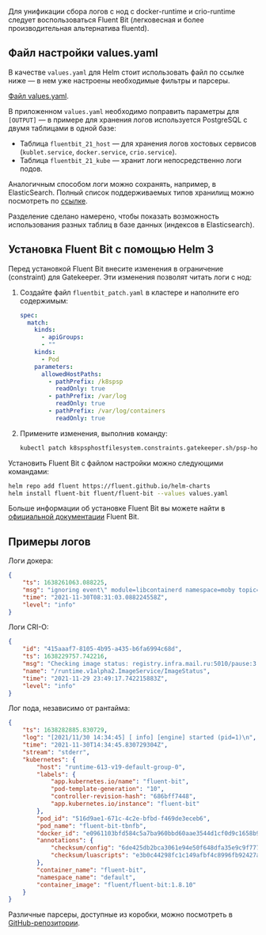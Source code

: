 Для унификации сбора логов с нод с docker-runtime и crio-runtime следует воспользоваться Fluent Bit (легковесная и более производительная альтернатива fluentd).

## Файл настройки values.yaml

В качестве `values.yaml` для Helm стоит использовать файл по ссылке ниже — в нем уже настроены необходимые фильтры и парсеры.

[Файл values.yaml](assets/values.yaml "download").

В приложенном `values.yaml` необходимо поправить параметры для `[OUTPUT]` — в примере для хранения логов используется PostgreSQL с двумя таблицами в одной базе:

- Таблица `fluentbit_21_host` — для хранения логов хостовых сервисов (`kublet.service`, `docker.service`, `crio.service`).
- Таблица `fluentbit_21_kube` — хранит логи непосредственно логи подов.

Аналогичным способом логи можно сохранять, например, в ElasticSearch. Полный список поддерживаемых типов хранилищ можно посмотреть по [ссылке](https://docs.fluentbit.io/manual/pipeline/outputs).

Разделение сделано намерено, чтобы показать возможность использования разных таблиц в базе данных (индексов в Elasticsearch).

## Установка Fluent Bit с помощью Helm 3

Перед установкой Fluent Bit внесите изменения в ограничение (constraint) для Gatekeeper. Эти изменения позволят читать логи с нод:

1. Создайте файл `fluentbit_patch.yaml` в кластере и наполните его содержимым:

    ```yaml
    spec: 
      match: 
        kinds: 
          - apiGroups: 
          - ""
        kinds: 
          - Pod
        parameters: 
          allowedHostPaths: 
            - pathPrefix: /k8spsp
              readOnly: true
            - pathPrefix: /var/log
              readOnly: true
            - pathPrefix: /var/log/containers
              readOnly: true
    ```
2. Примените изменения, выполнив команду:

    ```bash
    kubectl patch k8spsphostfilesystem.constraints.gatekeeper.sh/psp-host-filesystem --patch-file fluentbit_patch.yaml --type merge
    ```

Установить Fluent Bit с файлом настройки можно следующими командами:

```bash
helm repo add fluent https://fluent.github.io/helm-charts
helm install fluent-bit fluent/fluent-bit --values values.yaml
```

Больше информации об установке Fluent Bit вы можете найти в [официальной документации](https://docs.fluentbit.io/manual/installation/kubernetes#installing-with-helm-chart) Fluent Bit.

## Примеры логов

Логи докера:

```json
{
	"ts": 1638261063.088225,
	"msg": "ignoring event\" module=libcontainerd namespace=moby topic=/tasks/delete type=\"*events.TaskDelete",
	"time": "2021-11-30T08:31:03.088224558Z",
	"level": "info"
}
```

Логи CRI-O:

```json
{
	"id": "415aaaf7-8105-4b95-a435-b6fa6994c68d",
	"ts": 1638229757.742216,
	"msg": "Checking image status: registry.infra.mail.ru:5010/pause:3.0",
	"name": "/runtime.v1alpha2.ImageService/ImageStatus",
	"time": "2021-11-29 23:49:17.742215883Z",
	"level": "info"
}
```

Лог пода, независимо от рантайма:

```json
{
	"ts": 1638282885.830729,
	"log": "[2021/11/30 14:34:45] [ info] [engine] started (pid=1)\n",
	"time": "2021-11-30T14:34:45.830729304Z",
	"stream": "stderr",
	"kubernetes": {
		"host": "runtime-613-v19-default-group-0",
		"labels": {
			"app.kubernetes.io/name": "fluent-bit",
			"pod-template-generation": "10",
			"controller-revision-hash": "686bff7448",
			"app.kubernetes.io/instance": "fluent-bit"
		},
		"pod_id": "516d9ae1-671c-4c2e-bfbd-f469de3eceb6",
		"pod_name": "fluent-bit-tbnfb",
		"docker_id": "e0961103bfd584c5a7ba960bbd60aae3544d1cf0d9c1658b90eaae2fb7a83c50",
		"annotations": {
			"checksum/config": "6de425db2bca3061e94e50f648dfa35e9c9f77788f1755df389c303a7124359d",
			"checksum/luascripts": "e3b0c44298fc1c149afbf4c8996fb92427ae41e4649b934ca495991b7852b855"
		},
		"container_name": "fluent-bit",
		"namespace_name": "default",
		"container_image": "fluent/fluent-bit:1.8.10"
	}
}
```

Различные парсеры, доступные из коробки, можно посмотреть в [GitHub-репозитории](https://github.com/fluent/fluent-bit/blob/master/conf/parsers.conf).
